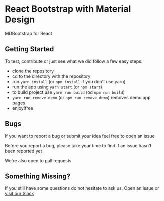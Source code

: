 # React Bootstrap with Material Design

MDBootstrap for React

## Getting Started

To test, contribute or just see what we did follow a few easy steps:

- clone the repository
- cd to the directory with the repository
- run `yarn install` (or `npm install` if you don't use yarn)
- run the app using `yarn start` (or `npm start`)
- to build project use `yarn run build` (od `npm run build`)
- `yarn run remove-demo` (or `npm run remove-demo`) removes demo app pages
- enjoy!free

## Bugs

If you want to report a bug or submit your idea feel free to open an issue

Before you report a bug, please take your time to find if an issue hasn't been reported yet

We're also open to pull requests

## Something Missing?

If you still have some questions do not hesitate to ask us. Open an issue or [visit our Slack](https://mdbbetatest.slack.com)
